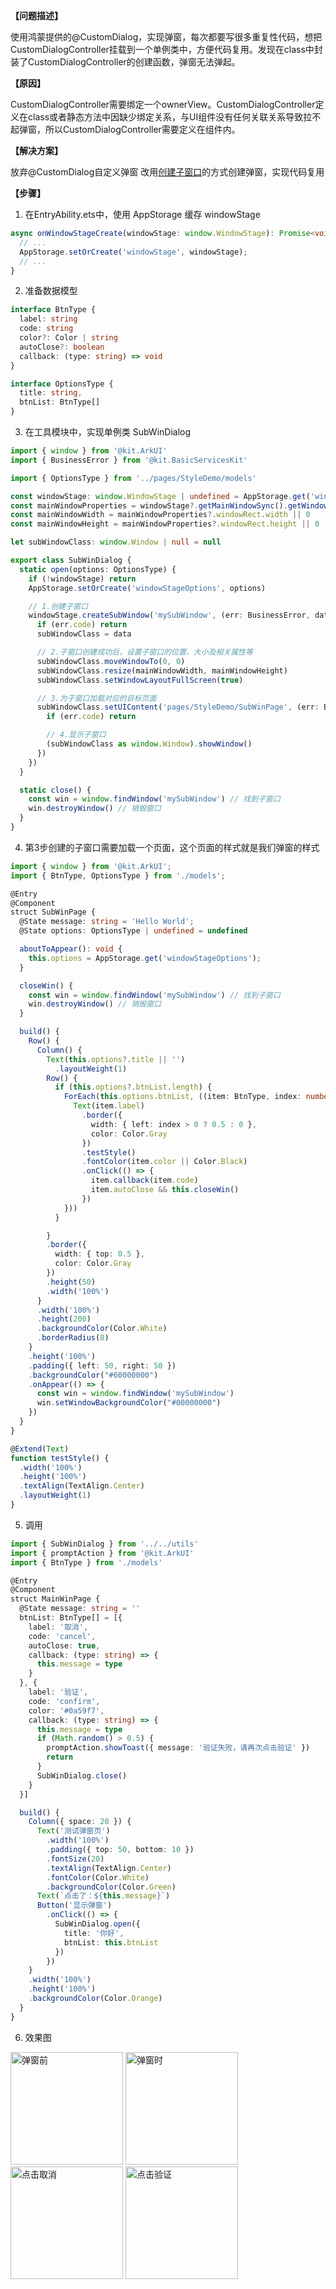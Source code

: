 **【问题描述】**

使用鸿蒙提供的@CustomDialog，实现弹窗，每次都要写很多重复性代码，想把CustomDialogController挂载到一个单例类中，方便代码复用。发现在class中封装了CustomDialogController的创建函数，弹窗无法弹起。

**【原因】**

CustomDialogController需要绑定一个ownerView。CustomDialogController定义在class或者静态方法中因缺少绑定关系，与UI组件没有任何关联关系导致拉不起弹窗，所以CustomDialogController需要定义在组件内。

**【解决方案】**

放弃@CustomDialog自定义弹窗
改用[创建子窗口](https://developer.huawei.com/consumer/cn/doc/harmonyos-guides-V5/application-window-stage-V5#%E8%AE%BE%E7%BD%AE%E5%BA%94%E7%94%A8%E5%AD%90%E7%AA%97%E5%8F%A3)的方式创建弹窗，实现代码复用

**【步骤】**

1. 在EntryAbility.ets中，使用 AppStorage 缓存 windowStage

```typescript
async onWindowStageCreate(windowStage: window.WindowStage): Promise<void> {
  // ...
  AppStorage.setOrCreate('windowStage', windowStage);
  // ...
}
```

2. 准备数据模型

```typescript
interface BtnType {
  label: string
  code: string
  color?: Color | string
  autoClose?: boolean
  callback: (type: string) => void
}

interface OptionsType {
  title: string,
  btnList: BtnType[]
}
```

3. 在工具模块中，实现单例类 SubWinDialog

```typescript
import { window } from '@kit.ArkUI'
import { BusinessError } from '@kit.BasicServicesKit'

import { OptionsType } from '../pages/StyleDemo/models'

const windowStage: window.WindowStage | undefined = AppStorage.get('windowStage')
const mainWindowProperties = windowStage?.getMainWindowSync().getWindowProperties()
const mainWindowWidth = mainWindowProperties?.windowRect.width || 0
const mainWindowHeight = mainWindowProperties?.windowRect.height || 0

let subWindowClass: window.Window | null = null

export class SubWinDialog {
  static open(options: OptionsType) {
    if (!windowStage) return
    AppStorage.setOrCreate('windowStageOptions', options)

    // 1.创建子窗口
    windowStage.createSubWindow('mySubWindow', (err: BusinessError, data) => {
      if (err.code) return
      subWindowClass = data

      // 2.子窗口创建成功后，设置子窗口的位置、大小及相关属性等
      subWindowClass.moveWindowTo(0, 0)
      subWindowClass.resize(mainWindowWidth, mainWindowHeight)
      subWindowClass.setWindowLayoutFullScreen(true)

      // 3.为子窗口加载对应的目标页面
      subWindowClass.setUIContent('pages/StyleDemo/SubWinPage', (err: BusinessError) => {
        if (err.code) return

        // 4.显示子窗口
        (subWindowClass as window.Window).showWindow()
      })
    })
  }

  static close() {
    const win = window.findWindow('mySubWindow') // 找到子窗口
    win.destroyWindow() // 销毁窗口
  }
}
```

4. 第3步创建的子窗口需要加载一个页面，这个页面的样式就是我们弹窗的样式

```typescript
import { window } from '@kit.ArkUI';
import { BtnType, OptionsType } from './models';

@Entry
@Component
struct SubWinPage {
  @State message: string = 'Hello World';
  @State options: OptionsType | undefined = undefined

  aboutToAppear(): void {
    this.options = AppStorage.get('windowStageOptions');
  }

  closeWin() {
    const win = window.findWindow('mySubWindow') // 找到子窗口
    win.destroyWindow() // 销毁窗口
  }

  build() {
    Row() {
      Column() {
        Text(this.options?.title || '')
          .layoutWeight(1)
        Row() {
          if (this.options?.btnList.length) {
            ForEach(this.options.btnList, ((item: BtnType, index: number) => {
              Text(item.label)
                .border({
                  width: { left: index > 0 ? 0.5 : 0 },
                  color: Color.Gray
                })
                .testStyle()
                .fontColor(item.color || Color.Black)
                .onClick(() => {
                  item.callback(item.code)
                  item.autoClose && this.closeWin()
                })
            }))
          }

        }
        .border({
          width: { top: 0.5 },
          color: Color.Gray
        })
        .height(50)
        .width('100%')
      }
      .width('100%')
      .height(200)
      .backgroundColor(Color.White)
      .borderRadius(8)
    }
    .height('100%')
    .padding({ left: 50, right: 50 })
    .backgroundColor("#60000000")
    .onAppear(() => {
      const win = window.findWindow('mySubWindow')
      win.setWindowBackgroundColor("#00000000")
    })
  }
}

@Extend(Text)
function testStyle() {
  .width('100%')
  .height('100%')
  .textAlign(TextAlign.Center)
  .layoutWeight(1)
}
```

5. 调用

```typescript
import { SubWinDialog } from '../../utils'
import { promptAction } from '@kit.ArkUI'
import { BtnType } from './models'

@Entry
@Component
struct MainWinPage {
  @State message: string = ''
  btnList: BtnType[] = [{
    label: '取消',
    code: 'cancel',
    autoClose: true,
    callback: (type: string) => {
      this.message = type
    }
  }, {
    label: '验证',
    code: 'confirm',
    color: '#0a59f7',
    callback: (type: string) => {
      this.message = type
      if (Math.random() > 0.5) {
        promptAction.showToast({ message: '验证失败，请再次点击验证' })
        return
      }
      SubWinDialog.close()
    }
  }]

  build() {
    Column({ space: 20 }) {
      Text('测试弹窗页')
        .width('100%')
        .padding({ top: 50, bottom: 10 })
        .fontSize(20)
        .textAlign(TextAlign.Center)
        .fontColor(Color.White)
        .backgroundColor(Color.Green)
      Text(`点击了：${this.message}`)
      Button('显示弹窗')
        .onClick(() => {
          SubWinDialog.open({
            title: '你好',
            btnList: this.btnList
          })
        })
    }
    .width('100%')
    .height('100%')
    .backgroundColor(Color.Orange)
  }
}
```

6. 效果图
<div style="float: left;">
<img src="https://i-blog.csdnimg.cn/direct/e25483312b6c473d878ea02d7bc20371.png" width="180" alt="弹窗前" title="弹窗前">
<img src="https://i-blog.csdnimg.cn/direct/b01ebdd4ddb64b15a96147bf06f5ee7a.png" width="180" alt="弹窗时" title="弹窗时">
<img src="https://i-blog.csdnimg.cn/direct/21e554816808445c9dc6a1bec76efc37.png" width="180" alt="点击取消" title="点击取消">
<img src="https://i-blog.csdnimg.cn/direct/43642e1f9d064ed8add72856db0da9c3.png" width="180" alt="点击验证" title="点击验证">
</div>
